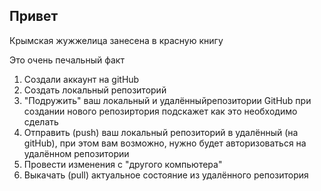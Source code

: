 ## Привет

Крымская жужжелица занесена в красную книгу

Это очень печальный факт

1. Создали аккаунт на gitHub
2. Создать локальный репозиторий
3. "Подружить" ваш локальный и удалённыйрепозитории GitHub при создании нового репозиртория подскажет как это необходимо сделать
4. Отправить (push) ваш локальный репозиторий в удалённый (на gitHub), при этом вам возможно, нужно будет авторизоваться на удалённом репозитории
5. Провести изменения с "другого компьютера"
6. Выкачать (pull) актуальное состояние из удалённого репозитория